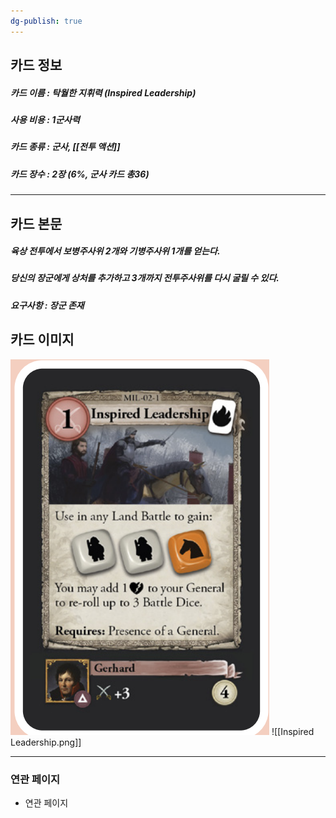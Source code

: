 ```yaml
---
dg-publish: true
---
```

## 카드 정보
##### 카드 이름 : 탁월한 지휘력 (Inspired Leadership)
##### 사용 비용 : 1군사력
##### 카드 종류 : 군사, [[전투 액션]]
##### 카드 장수 : 2장 (6%, 군사 카드 총36)
---
## 카드 본문
##### 육상 전투에서 보병주사위 2개와 기병주사위 1개를 얻는다. 
##### 당신의 장군에게 상처를 추가하고 3개까지 전투주사위를 다시 굴릴 수 있다.
##### *요구사항* : 장군 존재

## 카드 이미지
<img src="\Assets\Inspired Leadership.png"/>
![[Inspired Leadership.png]]

--- 

### 연관 페이지
- 연관 페이지
